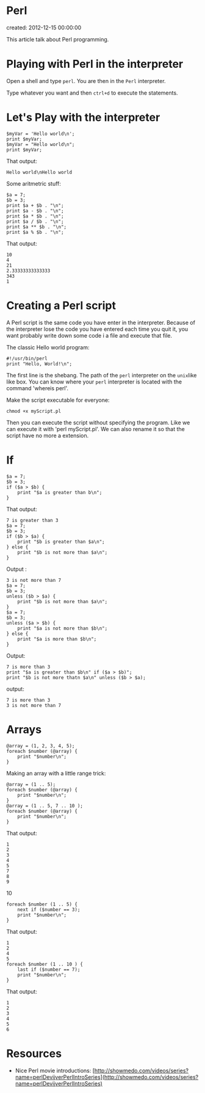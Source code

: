 # Perl

created: 2012-12-15 00:00:00

This article talk about Perl programming.

# Playing with Perl in the interpreter

Open a shell and type `perl`. You are then in the `Perl` interpreter.

Type whatever you want and then `ctrl+d` to execute the statements.

# Let's Play with the interpreter

    $myVar = 'Hello world\n';
    print $myVar;
    $myVar = "Hello world\n";
    print $myVar;

That output:

    Hello world\nHello world

Some aritmetric stuff:

    $a = 7;
    $b = 3;
    print $a + $b . "\n";
    print $a - $b . "\n";
    print $a * $b . "\n";
    print $a / $b . "\n";
    print $a ** $b . "\n";
    print $a % $b . "\n";

That output:

    10
    4
    21
    2.33333333333333
    343
    1

# Creating a Perl script

A Perl script is the same code you have enter in the interpreter. Because of the interpreter lose the code you have entered each time you quit it, you want probably write down some code i a file and execute that file.

The classic Hello world program:

    #!/usr/bin/perl
    print "Hello, World!\n";

The first line is the shebang. The path of the `perl` interpreter on the `unix`like like box. You can know where your `perl` interpreter is located with the command 'whereis perl'.

Make the script executable for everyone:

    chmod +x myScript.pl

Then you can execute the script without specifying the program. Like we can execute it with 'perl myScript.pl'. We can also rename it so that the script have no more a extension.

# If

    $a = 7;
    $b = 3;
    if ($a > $b) {
        print "$a is greater than b\n";
    }

That output:

    7 is greater than 3
    $a = 7;
    $b = 3;
    if ($b > $a) {
        print "$b is greater than $a\n";
    } else {
        print "$b is not more than $a\n";
    }

Output :

    3 is not more than 7
    $a = 7;
    $b = 3;
    unless ($b > $a) {
        print "$b is not more than $a\n";
    }
    $a = 7;
    $b = 3;
    unless ($a > $b) {
        print "$a is not more than $b\n";
    } else {
        print "$a is more than $b\n";
    }

Output:

    7 is more than 3
    print "$a is greater than $b\n" if ($a > $b)";
    print "$b is not more thatn $a\n" unless ($b > $a);

output:

    7 is more than 3
    3 is not more than 7

# Arrays

    @array = (1, 2, 3, 4, 5);
    foreach $number (@array) {
        print "$number\n";
    }

Making an array with a little range trick:

    @array = (1 .. 5);
    foreach $number (@array) {
        print "$number\n";
    }
    @array = (1 .. 5, 7 .. 10 );
    foreach $number (@array) {
        print "$number\n";
    }

That output:

    1
    2
    3
    4
    5
    7
    8
    9

10

    foreach $number (1 .. 5) {
        next if ($number == 3);
        print "$number\n";
    }

That output:

    1
    2
    4
    5
    foreach $number (1 .. 10 ) {
        last if ($number == 7);
        print "$number\n";
    }

That output:

    1
    2
    3
    4
    5
    6

# Resources

*   Nice Perl movie introductions: [http://showmedo.com/videos/series?name=perlDevijverPerlIntroSeries](http://showmedo.com/videos/series?name=perlDevijverPerlIntroSeries)
